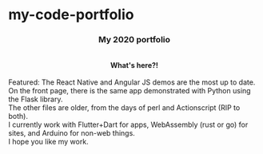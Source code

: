 my-code-portfolio
=================

<center><h3>My 2020 portfolio</h3><br>
<b>What's here?!</b></center><br>
Featured: The React Native and Angular JS demos are the most up to date. On the front page, there is the same app demonstrated with Python using the Flask library.<br> 
The other files are older, from the days of perl and Actionscript (RIP to both).<br>
I currently work with Flutter+Dart for apps, WebAssembly (rust or go) for sites, and Arduino for non-web things.<br>
I hope you like my work.
